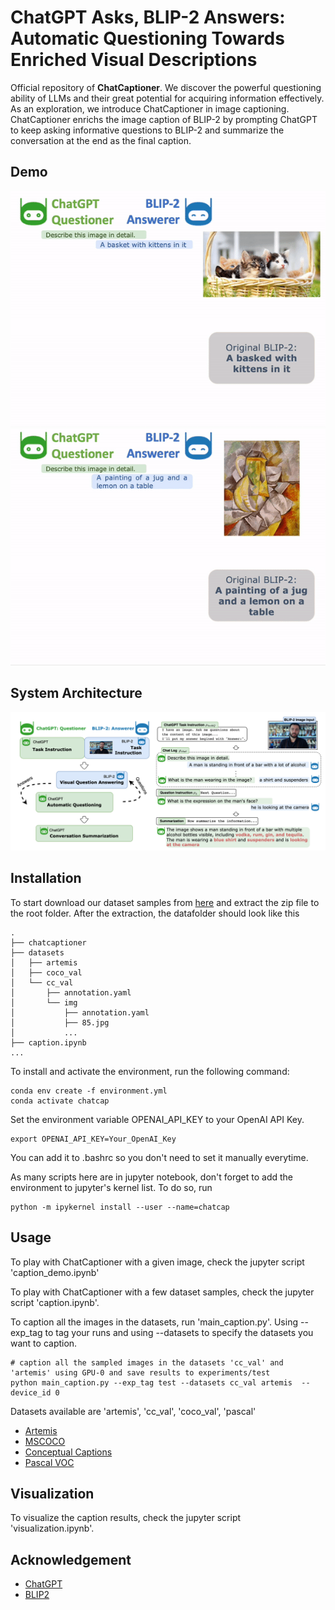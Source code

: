 # ChatGPT Asks, BLIP-2 Answers: Automatic Questioning Towards Enriched Visual Descriptions

Official repository of **ChatCaptioner**.
We discover the powerful questioning ability of LLMs and their great potential for acquiring information effectively.
As an exploration, we introduce ChatCaptioner in image captioning.
ChatCaptioner enrichs the image caption of BLIP-2 by 
prompting ChatGPT to keep asking informative questions to BLIP-2 
and summarize the conversation at the end as the final caption.

## Demo
![demo1](demo_pic/demo1.gif)
![demo2](demo_pic/demo2.gif)


## System Architecture
![overfiew](demo_pic/overview.png)



## Installation

To start download our dataset samples from [here](https://drive.google.com/file/d/19yQP9lepLeS2_vSHnYPeOdfQz8OI1e6V/view?usp=share_link) and extract the zip file to the root folder.
After the extraction, the datafolder should look like this

```
.
├── chatcaptioner
├── datasets
│   ├── artemis
│   ├── coco_val
│   └── cc_val
│       ├── annotation.yaml
│       └── img
│           ├── annotation.yaml
│           ├── 85.jpg
│           ...
├── caption.ipynb
...   
```


To install and activate the environment, run the following command:

```
conda env create -f environment.yml
conda activate chatcap
```

Set the environment variable OPENAI_API_KEY to your OpenAI API Key. 

```
export OPENAI_API_KEY=Your_OpenAI_Key
```
You can add it to .bashrc so you don't need to set it manually everytime.


As many scripts here are in jupyter notebook, don't forget to add the environment to jupyter's kernel list. 
To do so, run

```
python -m ipykernel install --user --name=chatcap
```


## Usage
To play with ChatCaptioner with a given image, check the jupyter script 'caption_demo.ipynb'

To play with ChatCaptioner with a few dataset samples, check the jupyter script 'caption.ipynb'.


To caption all the images in the datasets, run 'main_caption.py'. 
Using --exp_tag to tag your runs and using --datasets to specify the datasets you want to caption. 

```
# caption all the sampled images in the datasets 'cc_val' and 'artemis' using GPU-0 and save results to experiments/test
python main_caption.py --exp_tag test --datasets cc_val artemis  --device_id 0
```

Datasets available are 'artemis', 'cc_val', 'coco_val', 'pascal'

+ [Artemis](https://www.artemisdataset.org/)
+ [MSCOCO](https://cocodataset.org/#home)
+ [Conceptual Captions](https://ai.google.com/research/ConceptualCaptions/)
+ [Pascal VOC](http://host.robots.ox.ac.uk/pascal/VOC/voc2010/)

## Visualization

To visualize the caption results, check the jupyter script 'visualization.ipynb'.


## Acknowledgement

+ [ChatGPT](https://openai.com/blog/chatgpt/)
+ [BLIP2](https://huggingface.co/docs/transformers/main/model_doc/blip-2)

